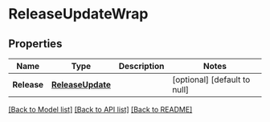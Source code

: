# ReleaseUpdateWrap

## Properties
Name | Type | Description | Notes
------------ | ------------- | ------------- | -------------
**Release** | [**ReleaseUpdate**](ReleaseUpdate.md) |  | [optional] [default to null]

[[Back to Model list]](../README.md#documentation-for-models) [[Back to API list]](../README.md#documentation-for-api-endpoints) [[Back to README]](../README.md)


